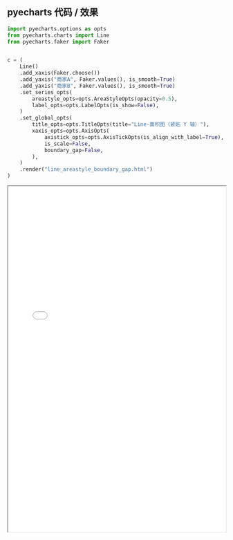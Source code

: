 
## pyecharts 代码 / 效果

```python
import pyecharts.options as opts
from pyecharts.charts import Line
from pyecharts.faker import Faker


c = (
    Line()
    .add_xaxis(Faker.choose())
    .add_yaxis("商家A", Faker.values(), is_smooth=True)
    .add_yaxis("商家B", Faker.values(), is_smooth=True)
    .set_series_opts(
        areastyle_opts=opts.AreaStyleOpts(opacity=0.5),
        label_opts=opts.LabelOpts(is_show=False),
    )
    .set_global_opts(
        title_opts=opts.TitleOpts(title="Line-面积图（紧贴 Y 轴）"),
        xaxis_opts=opts.AxisOpts(
            axistick_opts=opts.AxisTickOpts(is_align_with_label=True),
            is_scale=False,
            boundary_gap=False,
        ),
    )
    .render("line_areastyle_boundary_gap.html")
)

```

<iframe width="100%" height="800px" src="Line/line_areastyle_boundary_gap.html"></iframe>

